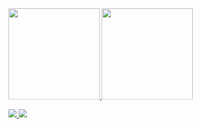 <div>
  <a href="https://github.com/Victormanoel21">
  <img height = "180em" src = "https://github-readme-stats.vercel.app/api?username=Victormanoel21&show_icons=true&theme=dark&include_all_commits=true&count_private=true" />
  <img height = "180em" src = "https://github-readme-stats.vercel.app/api/top-langs/?username=Victormanoel21&layout=compact&langs_count=7&theme=dracula" />
</div>
<div style = "display: inline_block"> <br>
<div> 
  <a href="https://www.youtube.com/channel/UC_-uuuZbY0AAt9CViNzvc-Q" target="_blank"> <img src = "https://img.shields.io/badge/YouTube-FF0000? style = for-the-badge & logo = youtube & logoColor = white "target =" _ blank "> </a>
  <a href="https://instagram.com/vminformatica21" target="_blank"> <img src = "https://img.shields.io/badge/-Instagram-%23E4405F?style=for-the- emblema & logo = instagram & logoColor = white "target =" _ blank "> </a>

 
